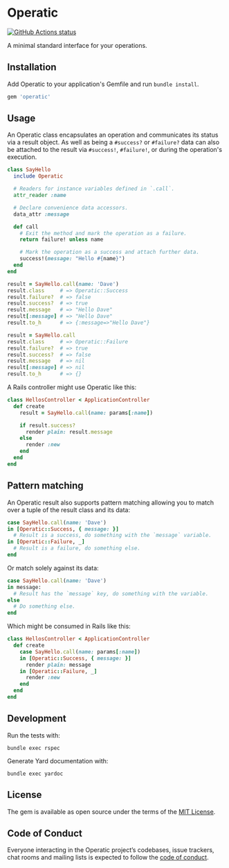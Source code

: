 # Operatic

[![GitHub Actions status](https://github.com/benpickles/operatic/workflows/Ruby/badge.svg)](https://github.com/benpickles/operatic)

A minimal standard interface for your operations.

## Installation

Add Operatic to your application's Gemfile and run `bundle install`.

```ruby
gem 'operatic'
```

## Usage

An Operatic class encapsulates an operation and communicates its status via a result object. As well as being a `#success?` or `#failure?` data can also be attached to the result via `#success!`, `#failure!`, or during the operation's execution.

```ruby
class SayHello
  include Operatic

  # Readers for instance variables defined in `.call`.
  attr_reader :name

  # Declare convenience data accessors.
  data_attr :message

  def call
    # Exit the method and mark the operation as a failure.
    return failure! unless name

    # Mark the operation as a success and attach further data.
    success!(message: "Hello #{name}")
  end
end

result = SayHello.call(name: 'Dave')
result.class     # => Operatic::Success
result.failure?  # => false
result.success?  # => true
result.message   # => "Hello Dave"
result[:message] # => "Hello Dave"
result.to_h      # => {:message=>"Hello Dave"}

result = SayHello.call
result.class     # => Operatic::Failure
result.failure?  # => true
result.success?  # => false
result.message   # => nil
result[:message] # => nil
result.to_h      # => {}
```

A Rails controller might use Operatic like this:

```ruby
class HellosController < ApplicationController
  def create
    result = SayHello.call(name: params[:name])

    if result.success?
      render plain: result.message
    else
      render :new
    end
  end
end
```

## Pattern matching

An Operatic result also supports pattern matching allowing you to match over a tuple of the result class and its data:

```ruby
case SayHello.call(name: 'Dave')
in [Operatic::Success, { message: }]
  # Result is a success, do something with the `message` variable.
in [Operatic::Failure, _]
  # Result is a failure, do something else.
end
```

Or match solely against its data:

```ruby
case SayHello.call(name: 'Dave')
in message:
  # Result has the `message` key, do something with the variable.
else
  # Do something else.
end
```

Which might be consumed in Rails like this:

```ruby
class HellosController < ApplicationController
  def create
    case SayHello.call(name: params[:name])
    in [Operatic::Success, { message: }]
      render plain: message
    in [Operatic::Failure, _]
      render :new
    end
  end
end
```

## Development

Run the tests with:

```
bundle exec rspec
```

Generate Yard documentation with:

```
bundle exec yardoc
```

## License

The gem is available as open source under the terms of the [MIT License](https://opensource.org/licenses/MIT).

## Code of Conduct

Everyone interacting in the Operatic project’s codebases, issue trackers, chat rooms and mailing lists is expected to follow the [code of conduct](https://github.com/benpickles/operatic/blob/main/CODE_OF_CONDUCT.md).
